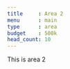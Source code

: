 ```yaml
---
title     : Area 2
menu      : main
type      : area
budget    : 500k
head_count: 10
---
```


This is area 2